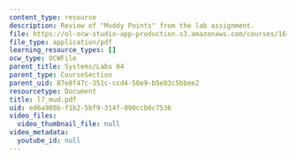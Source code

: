 ```yaml
---
content_type: resource
description: Review of "Muddy Points" from the lab assignment.
file: https://ol-ocw-studio-app-production.s3.amazonaws.com/courses/16-01-unified-engineering-i-ii-iii-iv-fall-2005-spring-2006/ed6a980bf1b25bf9314f090ccb0c7536_l7_mud.pdf
file_type: application/pdf
learning_resource_types: []
ocw_type: OCWFile
parent_title: Systems/Labs 04
parent_type: CourseSection
parent_uid: 87e8f47c-351c-ccd4-50e9-b5e03c5bbee2
resourcetype: Document
title: l7_mud.pdf
uid: ed6a980b-f1b2-5bf9-314f-090ccb0c7536
video_files:
  video_thumbnail_file: null
video_metadata:
  youtube_id: null
---
```

